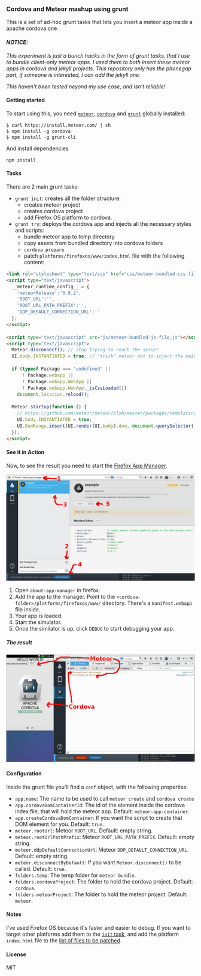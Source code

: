 ### Cordova and Meteor mashup using grunt

This is a set of ad-hoc grunt tasks that lets you insert a meteor app inside
a apache cordova one.

#### _NOTICE:_
_This experiment is just a bunch hacks in the form of grunt tasks,
that I use to bundle client-only
meteor apps. I used them to both insert these meteor apps in cordova and
jekyll projects. This repository only has the phonegap part, if someone is
interested, I can add the jekyll one._

_This haven't been tested neyond my use case, and isn't reliable!_


#### Getting started

To start using this, you need [`meteor`](https://www.meteor.com/),
[`cordova`](http://cordova.apache.org/) and [`grunt`](http://gruntjs.com/)
globally installed:

```
$ curl https://install.meteor.com/ | sh
$ npm install -g cordova
$ npm install -g grunt-cli
```

And install dependencies
```
npm install
```

#### Tasks

There are 2 main grunt tasks:
- `grunt init`: creates all the folder structure:
  - creates meteor project
  - creates cordova project
  - add Firefox OS platform to cordova.
- `grunt try`: deploys the cordova app and injects all the necessary styles and scripts:
  - bundle meteor app to temp directory
  - copy assets from bundled directory into cordova folders
  - `cordova prepare`
  - patch `platforms/firefoxos/www/index.html` file with the following content:

```html
<link rel="stylesheet" type="text/css" href="css/meteor-bundled-css-file.css">
<script type="text/javascript">
  __meteor_runtime_config__ = {
    'meteorRelease':'0.8.2',
    'ROOT_URL':'',
    'ROOT_URL_PATH_PREFIX':'',
    'DDP_DEFAULT_CONNECTION_URL':''
  };
</script>

<script type="text/javascript" src="js/meteor-bundled-js-file.js"></script>
<script type="text/javascript">
  Meteor.disconnect(); // stop trying to reach the server
  UI.body.INSTANTIATED = true; // "trick" meteor not to inject the main template in the body

  if (typeof Package === 'undefined' ||
      ! Package.webapp ||
      ! Package.webapp.WebApp ||
      ! Package.webapp.WebApp._isCssLoaded())
    document.location.reload(); 

  Meteor.startup(function () {
    // https://github.com/meteor/meteor/blob/master/packages/templating/plugin/html_scanner.js#L178
    UI.body.INSTANTIATED = true;
    UI.DomRange.insert(UI.render(UI.body).dom, document.querySelector('#meteor-app-container') );
  });
</script>
```

#### See it in Action
Now, to see the result you need to start the [Firefox App Manager](https://developer.mozilla.org/en-US/Firefox_OS/Using_the_App_Manager).

![](/docs/screenshot1.jpg)

1. Open `about:app-manager` in firefox.
2. Add the app to the manager. Point to the `<cordova-folder>/platforms/firefoxos/www/` directory. There's a `manifest.webapp` file inside.
3. Your app is loaded.
4. Start the simulator.
5. Once the similator is up, click `DEBUG` to start debugging your app.

##### The result
![](/docs/screenshot2.jpg)

#### Configuration

Inside the grunt file you'll find a `conf` object, with the following properties:

- `app.name`: The name to be used to call `meteor create` and `cordova create`
- `app.cordovaDomContainerId`: The id of the element inside the cordova index file, that will hold the meteor app. Default: `meteor-app-container`.
- `app.createCordovaDomContainer`: If you want the script to create that DOM element for you. Default: `true`.
- `meteor.rootUrl`: Meteor `ROOT_URL`. Default: empty string.
- `meteor.rootUrlPathPrefix`: Meteor `ROOT_URL_PATH_PREFIX`. Default: empty string.
- `meteor.ddpDefaultConnectionUrl`: Meteor `DDP_DEFAULT_CONNECTION_URL`. Default: empty string.
- `meteor.disconnectByDefault`: If you want `Meteor.disconnect()` to be called. Default: `true`.
- `folders.temp`: The temp folder for `meteor bundle`.
- `folders.cordovaProject`: The folder to hold the cordova project. Default: `cordova`.
- `folders.meteorProject`: The folder to hold the meteor project. Default: `meteor`.

#### Notes
I've used Firefox OS because it's faster and easier to debug. If you want to target
other platforms add them to the
[`init` task](https://github.com/merunga/cordova-meteor-mashup/blob/master/Gruntfile.js#L35),
and add the platform `index.html` file to the 
[list of files to be patched](https://github.com/merunga/cordova-meteor-mashup/blob/master/Gruntfile.js#L125).

#### License
MIT

